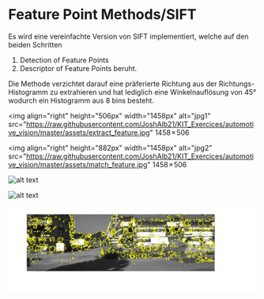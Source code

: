 # Feature Point Methods/SIFT

Es wird eine vereinfachte Version von SIFT implementiert, welche auf den beiden Schritten
1. Detection of Feature Points
2. Descriptor of Feature Points
beruht.

Die Methode verzichtet darauf eine präferierte Richtung aus der Richtungs-Histogramm zu extrahieren und hat lediglich eine Winkelnauflösung von 45°
wodurch ein Histogramm aus 8 bins besteht.

<img align="right" height="506px" width="1458px" alt="jpg1" src="https://raw.githubusercontent.com/JoshAlb21/KIT_Exercices/automotive_vision/master/assets/extract_feature.jpg" 1458 × 506
     
<img align="right" height="882px" width="1458px" alt="jpg2" src="https://raw.githubusercontent.com/JoshAlb21/KIT_Exercices/automotive_vision/master/assets/match_feature.jpg" 1458 × 506

![alt text](https://raw.githubusercontent.com/JoshAlb21/KIT_Exercices/automotive_vision/exercice03/master/assets/extract_feature.jpg?raw=true)

![alt text](https://github.com/JoshaAlb21/KIT_Exercices/automotive_vision/exercice03/master/assets/extract_feature.jpg?raw=true)

![Alt text](assets/extract_feature.jpg?raw=true "Title")
